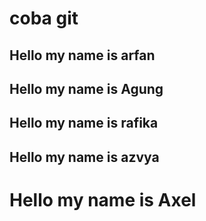 # coba git

## Hello my name is arfan

## Hello my name is Agung

## Hello my name is rafika

## Hello my name is azvya

# Hello my name is Axel
